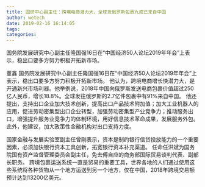 ```yaml
---
title: 国研中心副主任：跨境电商潜力大，全球发俄罗斯包裹九成已来自中国
author: wetech
date: 2019-02-16 16:14:05
tags: 
categories: 
---
```

国务院发展研究中心副主任隆国强16日在“中国经济50人论坛2019年年会”上表示，稳出口要多方努力积极开拓新市场。
<!-- more -->
董鑫
国务院发展研究中心副主任隆国强16日在“中国经济50人论坛2019年年会”上表示，稳出口要多方努力积极开拓新市场。
他认为，跨境电商增长快潜力大，是开通新兴市场利器。他举例说，2018年中国向俄罗斯发送电商包裹价值超过250亿人民币，增长18.8%。全球发往俄罗斯的2.7亿件包裹中有91%来自中国。
他还提出，支持出口企业加大技术创新，提高出口产品技术附加值；加大工业机器人的应用，促进劳动密集型出口企业转型，加强劳动密集型产业竞争力；推动服务出口，增强提升服务业竞争力的体制环境，用好信息技术革命成果，发展服务外包。
此外，他建议，加大政策性金融机构对出口支持力度。
 
 
国家金融与发展实验室副主任曾刚表示，资本是制约银行信贷投放能力的一个重要因素，必须加快银行资本工具创新，拓宽银行资本补充渠道。
任命任洪斌为国务院国有资产监督管理委员会副主任，免去傅自应的商务部国际贸易谈判代表、副部长职务。
跨境包裹运送系统一直是贸易的重要工具，世界各地的人们通过使用这些系统将各种货物从一个地方运送到另一个地方，仅在中国，2018年跨境交易额预计达到13200亿美元。
